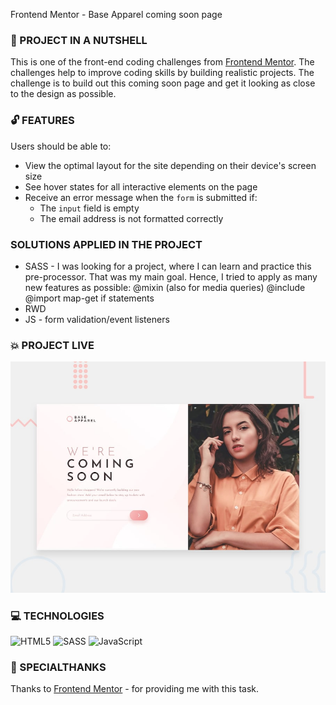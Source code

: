 Frontend Mentor - Base Apparel coming soon page

### :shell: PROJECT IN A NUTSHELL

This is one of the front-end coding challenges from [Frontend Mentor](https://www.frontendmentor.io). The challenges help to improve coding skills by building realistic projects. The challenge is to build out this coming soon page and get it looking as close to the design as possible.


### :unlock: FEATURES 

Users should be able to:

* View the optimal layout for the site depending on their device's screen size
* See hover states for all interactive elements on the page
* Receive an error message when the `form` is submitted if:
  - The `input` field is empty
  - The email address is not formatted correctly
 
 ###  SOLUTIONS APPLIED IN THE PROJECT
 
* SASS - I was looking for a project, where I can learn and practice this pre-processor. That was my main goal. Hence, I tried to apply as many new features as possible:
    @mixin (also for media queries)
    @include
    @import
    map-get
    if statements 
* RWD
* JS - form validation/event listeners

### :boom: PROJECT LIVE 

![Design preview for the Base Apparel coming soon page coding challenge](./design/desktop-preview.jpg)

### 💻 TECHNOLOGIES

![HTML5](https://img.shields.io/badge/html5-%23E34F26.svg?style=for-the-badge&logo=html5&logoColor=white)
![SASS](https://img.shields.io/badge/SASS-hotpink.svg?style=for-the-badge&logo=SASS&logoColor=white)
![JavaScript](https://img.shields.io/badge/javascript-%23323330.svg?style=for-the-badge&logo=javascript&logoColor=%23F7DF1E)

### 🤝 SPECIALTHANKS
Thanks to [Frontend Mentor](https://www.frontendmentor.io) - for providing me with this task.


